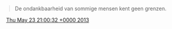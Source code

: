 > De ondankbaarheid van sommige mensen kent geen grenzen\.

<img src="../../media/tweet.ico" width="12" /> [Thu May 23 21:00:32 +0000 2013](https://twitter.com/DromerDenker/status/337674429645590529)